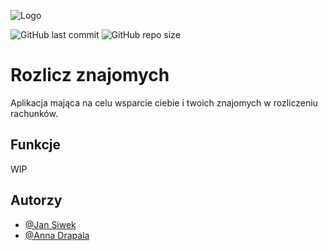 
![Logo](https://i.ibb.co/khWw1FS/logo-po-edycji.png)

![GitHub last commit](https://img.shields.io/github/last-commit/jansiw/rozlicz_znajomych)
![GitHub repo size](https://img.shields.io/github/repo-size/jansiw/rozlicz_znajomych)







# Rozlicz znajomych

Aplikacja mająca na celu wsparcie ciebie i twoich znajomych w rozliczeniu rachunków. 

## Funkcje

WIP


## Autorzy

- [@Jan Siwek](https://www.github.com/jansiw)
- [@Anna Drapala](https://www.github.com/annadrapala)

